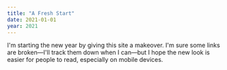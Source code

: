 ```yaml
---
title: "A Fresh Start"
date: 2021-01-01
year: 2021
---
```


I'm starting the new year by giving this site a makeover.
I'm sure some links are broken—I'll track them down when I can—but
I hope the new look is easier for people to read,
especially on mobile devices.
